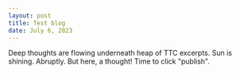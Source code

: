 ```yaml
---
layout: post
title: Test blog
date: July 6, 2023
---
```

Deep thoughts are flowing underneath heap of TTC excerpts. Sun is shining. Abruptly. But here, a thought! Time to click "publish".
